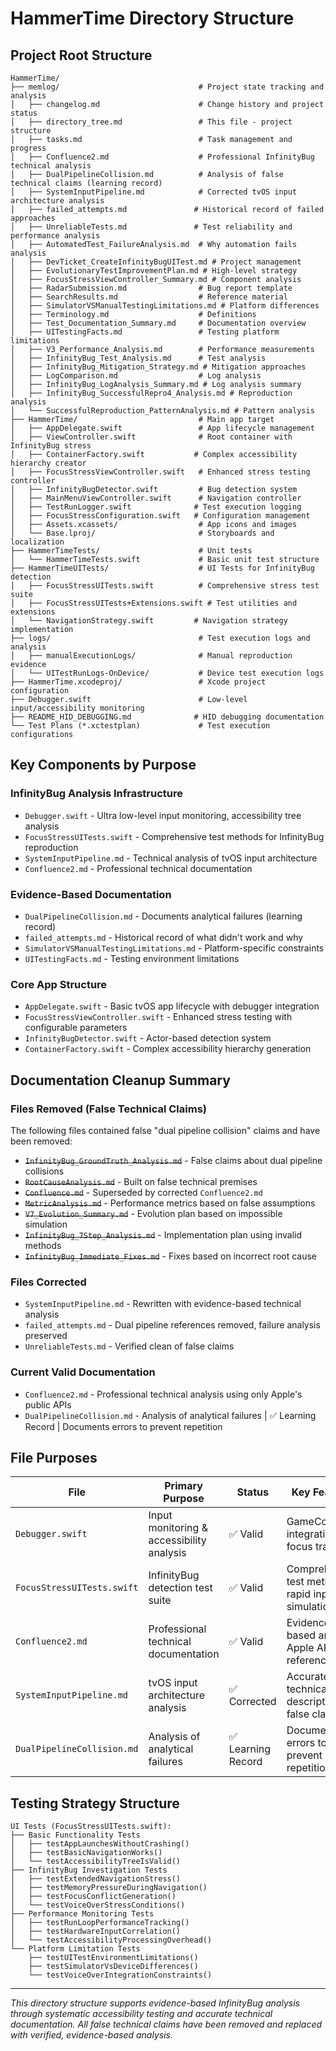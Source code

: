 # HammerTime Directory Structure

## Project Root Structure
```
HammerTime/
├── memlog/                               # Project state tracking and analysis
│   ├── changelog.md                      # Change history and project status
│   ├── directory_tree.md                 # This file - project structure
│   ├── tasks.md                          # Task management and progress
│   ├── Confluence2.md                    # Professional InfinityBug technical analysis
│   ├── DualPipelineCollision.md          # Analysis of false technical claims (learning record)
│   ├── SystemInputPipeline.md            # Corrected tvOS input architecture analysis
│   ├── failed_attempts.md               # Historical record of failed approaches
│   ├── UnreliableTests.md               # Test reliability and performance analysis
│   ├── AutomatedTest_FailureAnalysis.md  # Why automation fails analysis
│   ├── DevTicket_CreateInfinityBugUITest.md # Project management
│   ├── EvolutionaryTestImprovementPlan.md # High-level strategy
│   ├── FocusStressViewController_Summary.md # Component analysis
│   ├── RadarSubmission.md                # Bug report template
│   ├── SearchResults.md                  # Reference material
│   ├── SimulatorVSManualTestingLimitations.md # Platform differences
│   ├── Terminology.md                    # Definitions
│   ├── Test_Documentation_Summary.md     # Documentation overview
│   ├── UITestingFacts.md                 # Testing platform limitations
│   ├── V3_Performance_Analysis.md        # Performance measurements
│   ├── InfinityBug_Test_Analysis.md      # Test analysis
│   ├── InfinityBug_Mitigation_Strategy.md # Mitigation approaches
│   ├── LogComparison.md                  # Log analysis
│   ├── InfinityBug_LogAnalysis_Summary.md # Log analysis summary
│   ├── InfinityBug_SuccessfulRepro4_Analysis.md # Reproduction analysis
│   └── SuccessfulReproduction_PatternAnalysis.md # Pattern analysis
├── HammerTime/                           # Main app target
│   ├── AppDelegate.swift                 # App lifecycle management
│   ├── ViewController.swift              # Root container with InfinityBug stress
│   ├── ContainerFactory.swift           # Complex accessibility hierarchy creator
│   ├── FocusStressViewController.swift   # Enhanced stress testing controller
│   ├── InfinityBugDetector.swift         # Bug detection system
│   ├── MainMenuViewController.swift      # Navigation controller
│   ├── TestRunLogger.swift              # Test execution logging
│   ├── FocusStressConfiguration.swift   # Configuration management
│   ├── Assets.xcassets/                  # App icons and images
│   └── Base.lproj/                       # Storyboards and localization
├── HammerTimeTests/                      # Unit tests
│   └── HammerTimeTests.swift             # Basic unit test structure
├── HammerTimeUITests/                    # UI Tests for InfinityBug detection
│   ├── FocusStressUITests.swift          # Comprehensive stress test suite
│   ├── FocusStressUITests+Extensions.swift # Test utilities and extensions
│   └── NavigationStrategy.swift         # Navigation strategy implementation
├── logs/                                 # Test execution logs and analysis
│   ├── manualExecutionLogs/              # Manual reproduction evidence
│   └── UITestRunLogs-OnDevice/           # Device test execution logs
├── HammerTime.xcodeproj/                 # Xcode project configuration
├── Debugger.swift                        # Low-level input/accessibility monitoring
├── README_HID_DEBUGGING.md              # HID debugging documentation
└── Test Plans (*.xctestplan)             # Test execution configurations
```

## Key Components by Purpose

### InfinityBug Analysis Infrastructure
- `Debugger.swift` - Ultra low-level input monitoring, accessibility tree analysis
- `FocusStressUITests.swift` - Comprehensive test methods for InfinityBug reproduction
- `SystemInputPipeline.md` - Technical analysis of tvOS input architecture
- `Confluence2.md` - Professional technical documentation

### Evidence-Based Documentation
- `DualPipelineCollision.md` - Documents analytical failures (learning record)
- `failed_attempts.md` - Historical record of what didn't work and why
- `SimulatorVSManualTestingLimitations.md` - Platform-specific constraints
- `UITestingFacts.md` - Testing environment limitations

### Core App Structure
- `AppDelegate.swift` - Basic tvOS app lifecycle with debugger integration
- `FocusStressViewController.swift` - Enhanced stress testing with configurable parameters
- `InfinityBugDetector.swift` - Actor-based detection system
- `ContainerFactory.swift` - Complex accessibility hierarchy generation

## Documentation Cleanup Summary

### Files Removed (False Technical Claims)
The following files contained false "dual pipeline collision" claims and have been removed:
- ~~`InfinityBug_GroundTruth_Analysis.md`~~ - False claims about dual pipeline collisions
- ~~`RootCauseAnalysis.md`~~ - Built on false technical premises
- ~~`Confluence.md`~~ - Superseded by corrected `Confluence2.md`
- ~~`MetricAnalysis.md`~~ - Performance metrics based on false assumptions
- ~~`V7_Evolution_Summary.md`~~ - Evolution plan based on impossible simulation
- ~~`InfinityBug_7Step_Analysis.md`~~ - Implementation plan using invalid methods
- ~~`InfinityBug_Immediate_Fixes.md`~~ - Fixes based on incorrect root cause

### Files Corrected
- `SystemInputPipeline.md` - Rewritten with evidence-based technical analysis
- `failed_attempts.md` - Dual pipeline references removed, failure analysis preserved
- `UnreliableTests.md` - Verified clean of false claims

### Current Valid Documentation
- `Confluence2.md` - Professional technical analysis using only Apple's public APIs
- `DualPipelineCollision.md` - Analysis of analytical failures | ✅ Learning Record | Documents errors to prevent repetition

## File Purposes

| File | Primary Purpose | Status | Key Features |
|------|----------------|--------|--------------|
| `Debugger.swift` | Input monitoring & accessibility analysis | ✅ Valid | GameController integration, focus tracking |
| `FocusStressUITests.swift` | InfinityBug detection test suite | ✅ Valid | Comprehensive test methods, rapid input simulation |
| `Confluence2.md` | Professional technical documentation | ✅ Valid | Evidence-based analysis, Apple API references |
| `SystemInputPipeline.md` | tvOS input architecture analysis | ✅ Corrected | Accurate technical description, no false claims |
| `DualPipelineCollision.md` | Analysis of analytical failures | ✅ Learning Record | Documents errors to prevent repetition |

## Testing Strategy Structure
```
UI Tests (FocusStressUITests.swift):
├── Basic Functionality Tests
│   ├── testAppLaunchesWithoutCrashing()
│   ├── testBasicNavigationWorks()
│   └── testAccessibilityTreeIsValid()
├── InfinityBug Investigation Tests  
│   ├── testExtendedNavigationStress()
│   ├── testMemoryPressureDuringNavigation()
│   ├── testFocusConflictGeneration()
│   └── testVoiceOverStressConditions()
├── Performance Monitoring Tests
│   ├── testRunLoopPerformanceTracking()
│   ├── testHardwareInputCorrelation()
│   └── testAccessibilityProcessingOverhead()
└── Platform Limitation Tests
    ├── testUITestEnvironmentLimitations()
    ├── testSimulatorVsDeviceDifferences()
    └── testVoiceOverIntegrationConstraints()
```

---
*This directory structure supports evidence-based InfinityBug analysis through systematic accessibility testing and accurate technical documentation. All false technical claims have been removed and replaced with verified, evidence-based analysis.* 
